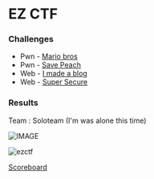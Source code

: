 # EZ CTF

### Challenges

- Pwn - [Mario bros](https://github.com/Sanlokii/CTF-write-ups/blob/main/EZ-CTF/Mario-bros.md)
- Pwn - [Save Peach](https://github.com/Sanlokii/CTF-write-ups/blob/main/EZ-CTF/Save-Peach.md)
- Web - [I made a blog](https://github.com/Sanlokii/CTF-write-ups/blob/main/EZ-CTF/I-made-a-blog.md)
- Web - [Super Secure](https://github.com/Sanlokii/CTF-write-ups/blob/main/EZ-CTF/Super-Secure.md)

### Results

Team : Soloteam (I'm was alone this time)

![IMAGE](https://user-images.githubusercontent.com/49941629/167300788-d9954688-36d5-42d9-8fe4-357802e448e7.PNG)

![ezctf](https://user-images.githubusercontent.com/49941629/167300674-b9453f1f-8934-490b-bb66-e364a049ae57.png)

[Scoreboard](https://ctftime.org/event/1655)
